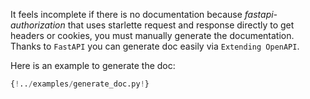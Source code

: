 It feels incomplete if there is no documentation because *fastapi-authorization* that uses starlette request and response directly to get headers or cookies, you must manually generate the documentation. Thanks to `FastAPI` you can generate doc easily via `Extending OpenAPI`.

Here is an example to generate the doc:

```python hl_lines="37 57-65 69 71-78"
{!../examples/generate_doc.py!}
```
